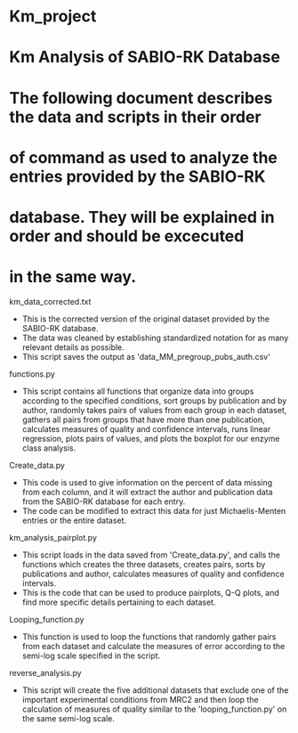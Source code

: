 # Km_project
# Km Analysis of SABIO-RK Database

# The following document describes the data and scripts in their order 
# of command as used to analyze the entries provided by the SABIO-RK
# database. They will be explained in order and should be excecuted 
# in the same way.

km_data_corrected.txt
   - This is the corrected version of the original dataset provided 
     by the SABIO-RK database.
   - The data was cleaned by establishing standardized notation for 
     as many relevant details as possible.
   - This script saves the output as 'data_MM_pregroup_pubs_auth.csv'

functions.py
   - This script contains all functions that organize data into groups 
     according to the specified conditions, sort groups by publication
     and by author, randomly takes pairs of values from each group in 
     each dataset, gathers all pairs from groups that have more than 
     one publication, calculates measures of quality and confidence
     intervals, runs linear regression, plots pairs of values, and
     plots the boxplot for our enzyme class analysis. 

Create_data.py
   - This code is used to give information on the percent of data
     missing from each column, and it will extract the author and 
     publication data from the SABIO-RK database for each entry.
   - The code can be modified to extract this data for just 
     Michaelis-Menten entries or the entire dataset.

km_analysis_pairplot.py
   - This script loads in the data saved from 'Create_data.py', and
     calls the functions which creates the three datasets, creates 
     pairs, sorts by publications and author, calculates measures of
     quality and confidence intervals. 
   - This is the code that can be used to produce pairplots, Q-Q plots,
     and find more specific details pertaining to each dataset. 
     
Looping_function.py
   - This function is used to loop the functions that randomly gather
     pairs from each dataset and calculate the measures of error
     according to the semi-log scale specified in the script. 
 
reverse_analysis.py
   - This script will create the five additional datasets that exclude
     one of the important experimental conditions from MRC2 and then 
     loop the calculation of measures of quality similar to the 
     'looping_function.py' on the same semi-log scale. 
